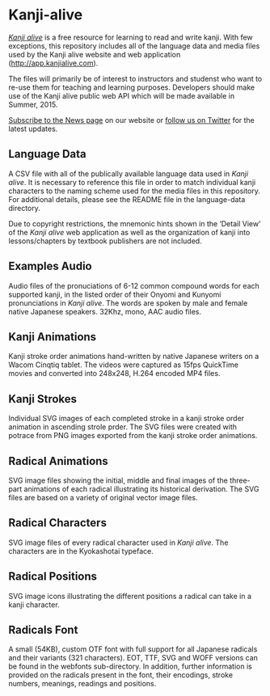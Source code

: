 Kanji-alive
===========

[_Kanji alive_][1] is a free resource for learning to read and write kanji. With few exceptions, this repository includes all of the language data and media files used by the Kanji alive website and web application (http://app.kanjialive.com). 

The files will primarily be of interest to instructors and studenst who want to re-use them for teaching and learning purposes. Developers should make use of the Kanji alive public web API which will be made available in Summer, 2015. 

[Subscribe to the News page][2] on our website or [follow us on Twitter][3] for the latest updates.

Language Data
---- 
A CSV file with all of the publically available language data used in _Kanji alive_. It is necessary to reference this file in order to match individual kanji characters to the naming scheme used for the media files in this repository. For additional details, please see the README file in the language-data directory.

Due to copyright restrictions, the mnemonic hints shown in the ‘Detail View’ of the _Kanji alive_ web application as well as the organization of kanji into lessons/chapters by textbook publishers are not included.

Examples Audio
---- 
Audio files of the pronuciations of 6-12 common compound words for each supported kanji, in the listed order of their Onyomi and Kunyomi pronunciations in _Kanji alive_. The words are spoken by male and female native Japanese speakers. 32Khz, mono, AAC audio files.

Kanji Animations
---- 
Kanji stroke order animations hand-written by native Japanese writers on a Wacom Cinqtiq tablet. The videos were captured as 15fps QuickTime movies and converted into 248x248, H.264 encoded MP4 files.  

Kanji Strokes
---- 
Individual SVG images of each completed stroke in a kanji stroke order animation in ascending strole prder. The SVG files were created with potrace from PNG images exported from the kanji stroke order animations.

Radical Animations
---- 
SVG image files showing the initial, middle and final images of the three-part animations of each radical illustrating its historical derivation. The SVG files are based on a variety of original vector image files.  

Radical Characters
---- 
SVG image files of every radical character used in _Kanji alive_. The characters are in the Kyokashotai typeface. 

Radical Positions
---- 
SVG image icons illustrating the different positions a radical can take in a kanji character.

Radicals Font
---- 
A small (54KB), custom OTF font with full support for all Japanese radicals and their variants (321 characters). EOT, TTF, SVG and WOFF versions can be found in the webfonts sub-directory. In addition, further information is provided on the radicals present in the font, their encodings, stroke numbers, meanings, readings and positions. 

[1]:	http://kanjialive.com
[2]:	http://kanjialive.com/feed/
[3]:	https://twitter.com/kanjialive